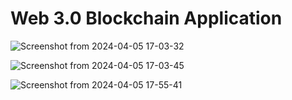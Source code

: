# Web 3.0 Blockchain Application

![Screenshot from 2024-04-05 17-03-32](https://github.com/VishalRpR/Web3transaction/assets/120316470/479daa56-a9b0-49fd-b6f5-508640b8c583)


![Screenshot from 2024-04-05 17-03-45](https://github.com/VishalRpR/Web3transaction/assets/120316470/e92f911b-9c48-467d-ac7d-38e74c1ba416)

![Screenshot from 2024-04-05 17-55-41](https://github.com/VishalRpR/Web3transaction/assets/120316470/864adb56-9d81-4787-bc78-70c2b58fe8ee)

